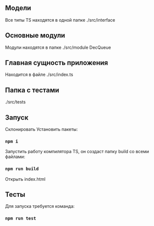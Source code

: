 ## Модели

Все типы TS находятся в одной папке ./src/interface

## Основные модули

Модули находятся в папке ./src/module
DecQueue

## Главная сущность приложения

Находится в файле ./src/index.ts

## Папка с тестами
./src/tests

## Запуск

Склонировать
Установить пакеты:
### `npm i`
Запустить работу компилятора TS, он создаст папку build со всеми файлами:
### `npm run build`
Открыть index.html

## Тесты
Для запуска требуется команда:
### `npm run test`